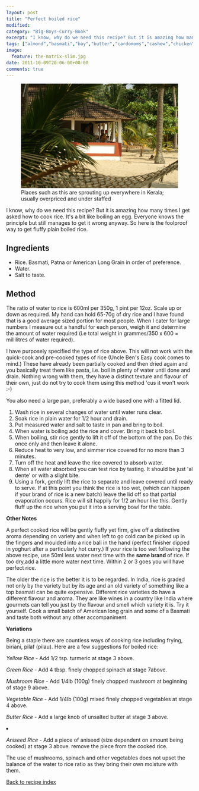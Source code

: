 ```yaml
---
layout: post
title: "Perfect boiled rice"
modified:
category: "Big-Boys-Curry-Book"
excerpt: "I know, why do we need this recipe? But it is amazing how many times"
tags: ["almond","basmati","bay","butter","cardomoms","cashew","chicken","cinnamon","cloves","cumin","ghee","lamb","mace","nuts","pepper","rice","saffron","turmeric"]
image:
  feature: the-matrix-slim.jpg
date: 2011-10-09T20:06:00+00:00
comments: true
---
```


<figure>
	<a href="/images/bbcb/pict2480.jpg" alt="South of Cochin, tourist dead spot" title="South of Cochin, tourist dead spot &#169; Ashley Kitson 12/09/2011"><img src="/images/bbcb/pict2480.jpg"/></a>
	<figcaption>Places such as this are sprouting up everywhere in Kerala; usually overpriced and under staffed</figcaption>
</figure>

I know, why do we need this recipe? But it is amazing how many times I get asked how to cook rice. It's a bit like boiling an egg. Everyone knows the principle but still manages to get it wrong anyway. So here is the foolproof way to get fluffy plain boiled rice.
        
## Ingredients
        
<ul><li>Rice. Basmati, Patna or American Long  Grain in order of preference.</li><li>Water.</li><li>Salt to taste.</li></ul> 
        
## Method

<p>The ratio of water to rice is 600ml per 350g, 1 pint per 12oz. Scale up or down as required. My hand can hold 65-70g of dry rice and I have found that is a good average sized portion for most people.  When I cater for large numbers I measure out a handful for each person, weigh it and determine the amount of water required (i.e total weight in grammes/350 x 600 = millilitres of water required).</p><p>I have purposely specified the type of rice above.  This will not work with the quick-cook and pre-cooked types of rice (Uncle Ben's Easy cook comes to mind.)  These have already been partially cooked and then dried again and you basically treat them like pasta, i.e. boil in plenty of water until done and drain.  Nothing wrong with them, they have a distinct texture and flavour of their own, just do not try to cook them using this method 'cus it won't work :-)</p>  <p>You also need a large pan, preferably a wide based one with a fitted lid.</p>
<ol><li>Wash rice in several changes of water until water runs clear.</li><li>Soak rice in plain water for 1/2 hour and drain.</li><li>Put measured water and salt to taste in pan and bring to boil.</li><li>When water is boiling add the rice and cover. Bring it back to boil.</li><li>When boiling, stir rice gently to lift it off of the bottom of the pan. Do this once only and then leave it alone.</li><li>Reduce heat to very low, and simmer rice covered for no more than 3 minutes.</li><li>Turn off the heat and leave the rice covered to absorb water.</li><li>When all water absorbed you can test rice by tasting. It should be just 'al dente' or with a slight bite.</li><li>Using a fork, gently lift the rice to separate and leave covered until ready to serve. If at this point you think the rice is too wet, (which can happen if your brand of rice is a new batch) leave the lid off so that partial evaporation occurs. Rice will sit happily for 1/2 an hour like this. Gently fluff up the rice when you put it into a serving bowl for the table.</li></ol><p><strong>Other Notes</strong></p><p>A perfect cooked rice will be gently fluffy yet firm, give off a distinctive aroma depending on variety and when left to go cold can be picked up in the fingers and moulded into a rice ball in the hand (perfect finisher dipped in yoghurt after a particularly hot curry.) If your rice is too wet following the above recipe, use 50ml less water next time with the <strong>same brand </strong>of rice. If too dry,add a little more water next time. Within 2 or 3 goes you will have perfect rice.</p><p>The older the rice is the better it is to be regarded. In India, rice is graded not only by the variety but by its age and an old variety of something like a top basmati can be quite expensive. Different rice varieties do have a different flavour and aroma. They are like wines in a country like India where gourmets can tell you just by the flavour and smell which variety it is. Try it yourself. Cook a small batch of American long grain and some of a Basmati and taste both without any other accompaniment.</p><p><strong>Variations</strong></p><p>Being a staple there are countless ways of cooking rice including frying, biriani, pilaf (pilau). Here are a few suggestions for boiled rice:</p><p><em>Yellow Rice</em> - Add 1/2 tsp. turmeric at stage 3 above.</p><p><em>Green Rice</em> - Add 4 tbsp. finely chopped spinach at stage 7above.</p><p><em>Mushroom Rice</em> - Add 1/4lb (100g) finely chopped mushroom at beginning of stage 9 above.</p><p><em>Vegetable Rice</em> - Add 1/4lb (100g) mixed finely chopped vegetables at stage 4 above.</p><p><em>Butter Rice</em> - Add a large knob of unsalted butter at stage 3 above.</li><li></p><p><em>Aniseed Rice</em> - Add a piece of aniseed (size dependent on amount being cooked) at stage 3 above.  remove the piece from the cooked rice.</p><p>The use of mushrooms, spinach and other vegetables does not upset the balance of the water to rice ratio as they bring their own moisture with them.</p>   

<a href="/bbcb">Back to recipe index</a>      